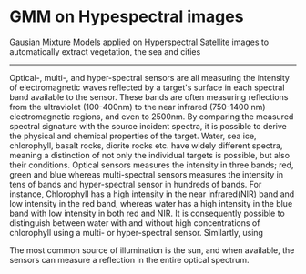 # GMM on Hypespectral images
Gausian Mixture Models applied on Hyperspectral Satellite images to automatically extract vegetation, the sea and cities

-----------------------------------
Optical-, multi-, and hyper-spectral sensors are all measuring the intensity of electromagnetic waves reflected by a target's surface in each spectral band available to the sensor. These bands are often measuring reflections from the ultraviolet (100-400nm) to the near infrared (750-1400 nm) electromagnetic regions, and even to 2500nm. By comparing the measured spectral signature with the source incident spectra, it is possible to derive the physical and chemical properties of the target. Water, sea ice, chlorophyll, basalt rocks, diorite rocks  etc. have widely different spectra, meaning a distinction of not only the individual targets is possible, but also their conditions. Optical sensors measures the intensity in three bands; red, green and blue whereas multi-spectral sensors measures the intensity in tens of bands and hyper-spectral sensor in hundreds of bands. For instance, Chlorophyll has a high intensity in the near infrared(NIR) band and low intensity in the red band, whereas water has a high intensity in the blue band with low intensity in both red and NIR. It is consequently possible to distinguish between water with and without high concentrations of chlorophyll using a multi- or hyper-spectral sensor. Similartly, using 

The most common source of illumination is the sun, and when available, the sensors can measure a reflection in the entire optical spectrum.
